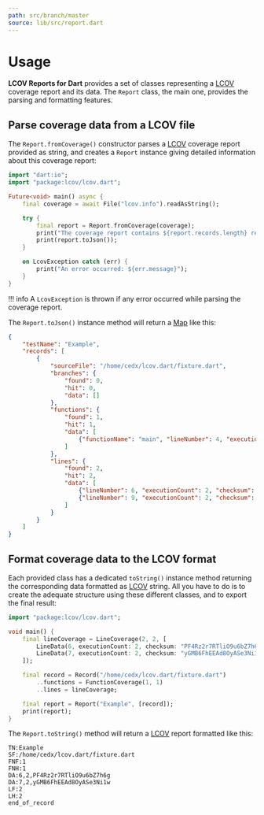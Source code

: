 ```yaml
---
path: src/branch/master
source: lib/src/report.dart
---
```


# Usage
**LCOV Reports for Dart** provides a set of classes representing a [LCOV](http://ltp.sourceforge.net/coverage/lcov.php) coverage report and its data.
The `Report` class, the main one, provides the parsing and formatting features.

## Parse coverage data from a LCOV file
The `Report.fromCoverage()` constructor parses a [LCOV](http://ltp.sourceforge.net/coverage/lcov.php) coverage report provided as string, and creates a `Report` instance giving detailed information about this coverage report:

``` dart
import "dart:io";
import "package:lcov/lcov.dart";

Future<void> main() async {
	final coverage = await File("lcov.info").readAsString();

	try {
		final report = Report.fromCoverage(coverage);
		print("The coverage report contains ${report.records.length} records:");
		print(report.toJson());
	}

	on LcovException catch (err) {
		print("An error occurred: ${err.message}");
	}
}
```

!!! info
	A `LcovException` is thrown if any error occurred while parsing the coverage report.

The `Report.toJson()` instance method will return a [Map](https://api.dart.dev/stable/dart-core/Map-class.html) like this:

``` json
{
	"testName": "Example",
	"records": [
		{
			"sourceFile": "/home/cedx/lcov.dart/fixture.dart",
			"branches": {
				"found": 0,
				"hit": 0,
				"data": []
			},
			"functions": {
				"found": 1,
				"hit": 1,
				"data": [
					{"functionName": "main", "lineNumber": 4, "executionCount": 2}
				]
			},
			"lines": {
				"found": 2,
				"hit": 2,
				"data": [
					{"lineNumber": 6, "executionCount": 2, "checksum": "PF4Rz2r7RTliO9u6bZ7h6g"},
					{"lineNumber": 9, "executionCount": 2, "checksum": "y7GE3Y4FyXCeXcrtqgSVzw"}
				]
			}
		}
	]
}
```

## Format coverage data to the LCOV format
Each provided class has a dedicated `toString()` instance method returning the corresponding data formatted as [LCOV](http://ltp.sourceforge.net/coverage/lcov.php) string.
All you have to do is to create the adequate structure using these different classes, and to export the final result:

``` dart
import "package:lcov/lcov.dart";

void main() {
	final lineCoverage = LineCoverage(2, 2, [
		LineData(6, executionCount: 2, checksum: "PF4Rz2r7RTliO9u6bZ7h6g"),
		LineData(7, executionCount: 2, checksum: "yGMB6FhEEAd8OyASe3Ni1w")
	]);

	final record = Record("/home/cedx/lcov.dart/fixture.dart")
		..functions = FunctionCoverage(1, 1)
		..lines = lineCoverage;

	final report = Report("Example", [record]);
	print(report);
}
```

The `Report.toString()` method will return a [LCOV](http://ltp.sourceforge.net/coverage/lcov.php) report formatted like this:

```
TN:Example
SF:/home/cedx/lcov.dart/fixture.dart
FNF:1
FNH:1
DA:6,2,PF4Rz2r7RTliO9u6bZ7h6g
DA:7,2,yGMB6FhEEAd8OyASe3Ni1w
LF:2
LH:2
end_of_record
```
